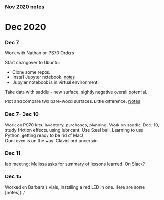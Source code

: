 
### [Nov 2020 notes](../Nov2020)

# Dec 2020


 ### Dec 7
 
 Work with Nathan on PS70 Orders
 
 Start changover to Ubuntu:
 - Clone some repos.
 - Install Jupyter notebook.  [notes](../../Ubuntu_setup_2020/)
 - Jupyter notebook is in virtual environment.
 
Take data with saddle - new surface, slghtly negative overall potential.

Plot and compare two bare-wood surfaces.   Little difference.  [Notes](https://github.com/roberthart56/SCFAB/tree/master/SC_lab/Projects/rotating_saddle)

### Dec 7- Dec 10

Work on PS70 kits.  Inventory, purchases, planning.
Work on saddle.  Dec. 10, study friction effects, using lubricant.  Use Steel ball.
Learning to use Python, getting ready to be rid of Mac!  
Ooni oven is on the way.  Clavichord uncertain.

### Dec 11

lab meeting:  Melissa asks for summary of lessons learned.  On Slack?

### Dec 15

Worked on Barbara's vials, installing a red LED in one.  Here are some [notes](../
 
